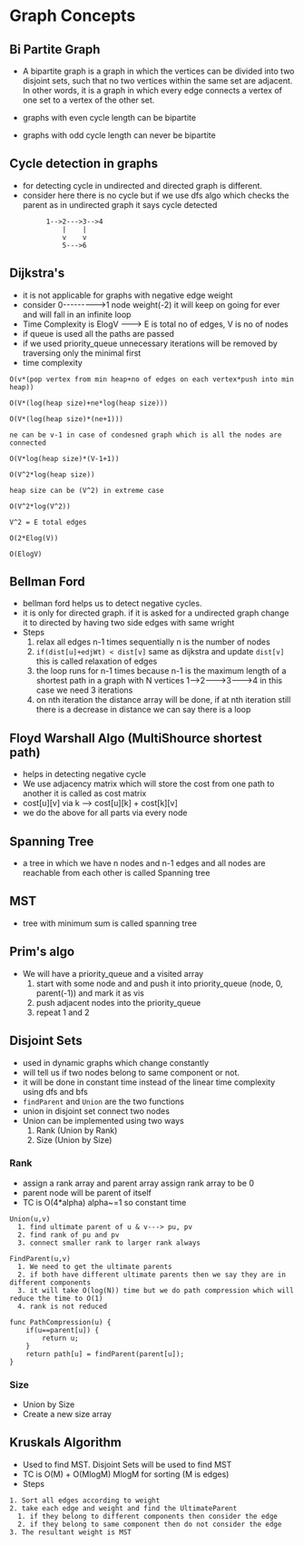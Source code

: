 # Graph Concepts
## Bi Partite Graph
- A bipartite graph is a graph in which the vertices can be divided into two disjoint sets, such that no two vertices within the same set are adjacent. In other words, it is a graph in which every edge connects a vertex of one set to a vertex of the other set.

- graphs with even cycle length can be bipartite 
- graphs with odd cycle length can never be bipartite

## Cycle detection in graphs
- for detecting cycle in undirected and directed graph is different.
- consider here there is no cycle but if we use dfs algo which checks the parent as in undirected graph it says cycle detected
```
         1-->2--->3-->4
             |    |
             v    v
             5--->6
```

## Dijkstra's
- it is not applicable for graphs with negative edge weight
- consider 0--------->1 node weight(-2) it will keep on going for ever and will fall in an infinite loop
- Time Complexity is ElogV ---> E is total no of edges, V is no of nodes
- if queue is used all the paths are passed
- if we used priority_queue unnecessary iterations will be removed by traversing only the minimal first
- time complexity
```
O(v*(pop vertex from min heap+no of edges on each vertex*push into min heap))

O(V*(log(heap size)+ne*log(heap size)))

O(V*(log(heap size)*(ne+1)))

ne can be v-1 in case of condesned graph which is all the nodes are connected

O(V*log(heap size)*(V-1+1))

O(V^2*log(heap size))

heap size can be (V^2) in extreme case

O(V^2*log(V^2))

V^2 = E total edges

O(2*Elog(V))

O(ElogV)
```

## Bellman Ford
- bellman ford helps us to detect negative cycles.
- it is only for directed graph. if it is asked for a undirected graph change it to directed by having two side edges with same wright
- Steps
  1. relax all edges n-1 times sequentially n is the number of nodes
  2. `if(dist[u]+edjWt) < dist[v]` same as dijkstra and update `dist[v]` this is called relaxation of edges 
  3. the loop runs for n-1 times because n-1 is the maximum length of a shortest path in a graph with N vertices  1-->2--->3--->4 in this case we need 3 iterations
  4. on nth iteration the distance array will be done, if at nth iteration still there is a decrease in distance we can say there is a loop

## Floyd Warshall Algo (MultiShource shortest path)
- helps in detecting negative cycle
- We use adjacency matrix which will store the cost from one path to another it is called as cost matrix
- cost[u][v] via k --> cost[u][k] + cost[k][v]
- we do the above for all parts via every node

## Spanning Tree
- a tree in which we have n nodes and n-1 edges and all nodes are reachable from each other is called Spanning tree
## MST
- tree with minimum sum is called spanning tree

## Prim's algo
- We will have a priority_queue and a visited array
  1. start with some node and and push it into priority_queue (node, 0, parent(-1)) and mark it as vis
  2. push adjacent nodes into the priority_queue
  3. repeat 1 and 2

## Disjoint Sets
- used in dynamic graphs which change constantly
- will tell us if two nodes belong to same component or not.
- it will be done in constant time instead of the linear time complexity using dfs and bfs
- `findParent` and `Union` are the two functions
- union in disjoint set connect two nodes
- Union can be implemented using two ways
  1. Rank (Union by Rank)
  2. Size (Union by Size)

### Rank
- assign a rank array and parent array assign rank array to be 0
- parent node will be parent of itself
- TC is O(4*alpha) alpha~=1 so constant time
```
Union(u,v)
  1. find ultimate parent of u & v---> pu, pv
  2. find rank of pu and pv
  3. connect smaller rank to larger rank always

FindParent(u,v)
  1. We need to get the ultimate parents
  2. if both have different ultimate parents then we say they are in different components
  3. it will take O(log(N)) time but we do path compression which will reduce the time to O(1)
  4. rank is not reduced

func PathCompression(u) {
    if(u==parent[u]) {
        return u;
    }
    return path[u] = findParent(parent[u]);
}
```

### Size
- Union by Size
- Create a new size array

## Kruskals Algorithm
- Used to find MST. Disjoint Sets will be used to find MST
- TC is O(M) + O(MlogM) MlogM for sorting (M is edges)
- Steps
```
1. Sort all edges according to weight
2. take each edge and weight and find the UltimateParent
  1. if they belong to different components then consider the edge
  2. if they belong to same component then do not consider the edge
3. The resultant weight is MST
```